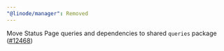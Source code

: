 ```yaml
---
"@linode/manager": Removed
---
```


Move Status Page  queries and dependencies to shared `queries` package ([#12468](https://github.com/linode/manager/pull/12468))
